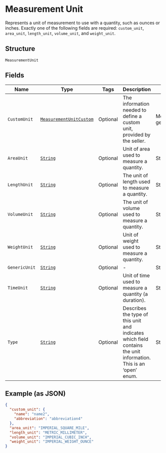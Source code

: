 
# Measurement Unit

Represents a unit of measurement to use with a quantity, such as ounces
or inches. Exactly one of the following fields are required: `custom_unit`,
`area_unit`, `length_unit`, `volume_unit`, and `weight_unit`.

## Structure

`MeasurementUnit`

## Fields

| Name | Type | Tags | Description | Getter |
|  --- | --- | --- | --- | --- |
| `CustomUnit` | [`MeasurementUnitCustom`](../../doc/models/measurement-unit-custom.md) | Optional | The information needed to define a custom unit, provided by the seller. | MeasurementUnitCustom getCustomUnit() |
| `AreaUnit` | [`String`](../../doc/models/measurement-unit-area.md) | Optional | Unit of area used to measure a quantity. | String getAreaUnit() |
| `LengthUnit` | [`String`](../../doc/models/measurement-unit-length.md) | Optional | The unit of length used to measure a quantity. | String getLengthUnit() |
| `VolumeUnit` | [`String`](../../doc/models/measurement-unit-volume.md) | Optional | The unit of volume used to measure a quantity. | String getVolumeUnit() |
| `WeightUnit` | [`String`](../../doc/models/measurement-unit-weight.md) | Optional | Unit of weight used to measure a quantity. | String getWeightUnit() |
| `GenericUnit` | [`String`](../../doc/models/measurement-unit-generic.md) | Optional | - | String getGenericUnit() |
| `TimeUnit` | [`String`](../../doc/models/measurement-unit-time.md) | Optional | Unit of time used to measure a quantity (a duration). | String getTimeUnit() |
| `Type` | [`String`](../../doc/models/measurement-unit-unit-type.md) | Optional | Describes the type of this unit and indicates which field contains the unit information. This is an ‘open’ enum. | String getType() |

## Example (as JSON)

```json
{
  "custom_unit": {
    "name": "name2",
    "abbreviation": "abbreviation4"
  },
  "area_unit": "IMPERIAL_SQUARE_MILE",
  "length_unit": "METRIC_MILLIMETER",
  "volume_unit": "IMPERIAL_CUBIC_INCH",
  "weight_unit": "IMPERIAL_WEIGHT_OUNCE"
}
```

